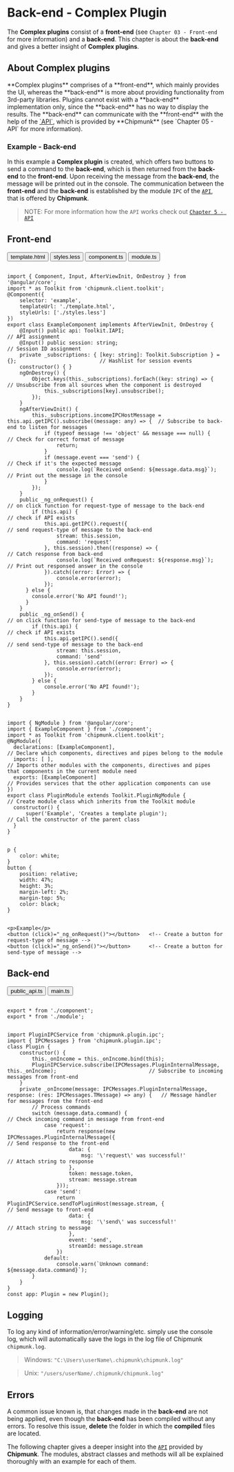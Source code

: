 <link rel="stylesheet" type="text/css" href="../styles/styles.extension.css">

<script src="../scripts/script.tab.js">
</script>

<h1>Back-end - Complex Plugin</h1>

The **Complex plugins** consist of a **front-end** (see `Chapter 03 - Front-end` for more information) and a **back-end**.
This chapter is about the **back-end** and gives a better insight of **Complex plugins**.

<h2> About Complex plugins</h2>
**Complex plugins** comprises of a **front-end**, which mainly provides the UI, whereas the **back-end** is more about providing functionality from 3rd-party libraries. Plugins cannot exist with a **back-end** implementation only, since the **back-end** has no way to display the results. The **back-end** can communicate with the **front-end** with the help of the <a href="05_api.html#api">`API`</a>, which is provided by **Chipmunk** (see `Chapter 05 - API` for more information).

<h3> Example - Back-end</h3>

In this example a **Complex plugin** is created, which offers two buttons to send a command to the **back-end**, which is then returned from the **back-end** to the **front-end**. Upon receiving the message from the **back-end**, the message will be printed out in the console.
The communication between the **front-end** and the **back-end** is established by the module `IPC` of the <a href="05_api.html#api">`API`</a>, that is offered by **Chipmunk**.

> NOTE: For more information how the `API` works check out <a href="05_api.html#api">`Chapter 5 - API`</a>

<h2> Front-end</h2>

<div class="tab befe">
  <button class="tablinks active" onclick="openCode(event, 'template.html')">template.html</button>
  <button class="tablinks" onclick="openCode(event, 'styles.less')">styles.less</button>
  <button class="tablinks" onclick="openCode(event, 'component.ts')">component.ts</button>
  <button class="tablinks" onclick="openCode(event, 'module.ts')">module.ts</button>
</div>

<div id="component.ts" class="tabcontent befe active">
<pre><code class="language-Javascript">
import { Component, Input, AfterViewInit, OnDestroy } from '@angular/core';
import * as Toolkit from 'chipmunk.client.toolkit';
@Component({
    selector: 'example',
    templateUrl: './template.html',
    styleUrls: ['./styles.less']
})
export class ExampleComponent implements AfterViewInit, OnDestroy {
    @Input() public api: Toolkit.IAPI;                                                              // API assignment
    @Input() public session: string;                                                                // Session ID assignment
    private _subscriptions: { [key: string]: Toolkit.Subscription } = {};                           // Hashlist for session events
    constructor() { }
    ngOnDestroy() {
        Object.keys(this._subscriptions).forEach((key: string) => {                                 // Unsubscribe from all sources when the component is destroyed
            this._subscriptions[key].unsubscribe();
        });
    }
    ngAfterViewInit() {
        this._subscriptions.incomeIPCHostMessage = this.api.getIPC().subscribe((message: any) => {  // Subscribe to back-end to listen for messages
            if (typeof message !== 'object' && message === null) {                                  // Check for correct format of message
                return;
            }
            if (message.event === 'send') {                                                         // Check if it's the expected message
                console.log(`Received onSend: ${message.data.msg}`);                                // Print out the message in the console
            }
        });
    }
    public _ng_onRequest() {                                                                        // on click function for request-type of message to the back-end
        if (this.api) {                                                                             // check if API exists
            this.api.getIPC().request({                                                             // send request-type of message to the back-end
                stream: this.session,
                command: 'request'
            }, this.session).then((response) => {                                                   // Catch response from back-end
                console.log(`Received onRequest: ${response.msg}`);                                 // Print out responsed answer in the console
            }).catch((error: Error) => {
                console.error(error);
            });
      } else {
        console.error('No API found!');
      }
    }
    public _ng_onSend() {                                                                           // on click function for send-type of message to the back-end
        if (this.api) {                                                                             // check if API exists
            this.api.getIPC().send({                                                                // send send-type of message to the back-end
                stream: this.session,
                command: 'send'
            }, this.session).catch((error: Error) => {
                console.error(error);
            });
        } else {
            console.error('No API found!');
        }
    }
}
</code></pre>
</div>

<div id="module.ts" class="tabcontent befe">
<pre><code class="language-Javascript">
import { NgModule } from '@angular/core';
import { ExampleComponent } from './component';
import * as Toolkit from 'chipmunk.client.toolkit';
@NgModule({
  declarations: [ExampleComponent],                                                                 // Declare which components, directives and pipes belong to the module
  imports: [ ],                                                                                     // Imports other modules with the components, directives and pipes that components in the current module need
  exports: [ExampleComponent]                                                                       // Provides services that the other application components can use
})
export class PluginModule extends Toolkit.PluginNgModule {                                          // Create module class which inherits from the Toolkit module
  constructor() {
      super('Example', 'Creates a template plugin');                                                // Call the constructor of the parent class
  }
}
</code></pre>
</div>

<div id="styles.less" class="tabcontent befe">
<pre><code class="language-CSS">
p {
    color: white;
}
button {
    position: relative;
    width: 47%;
    height: 3%;
    margin-left: 2%;
    margin-top: 5%;
    color: black;
}
</code></pre>
</div>

<div id="template.html" class="tabcontent befe">
<pre><code class="language-HTML">
&lt;p&gt;Example&lt;/p&gt;
&lt;button (click)=&quot;_ng_onRequest()&quot;&gt;&lt;/button&gt;   &lt;!-- Create a button for request-type of message --&gt;
&lt;button (click)=&quot;_ng_onSend()&quot;&gt;&lt;/button&gt;      &lt;!-- Create a button for send-type of message --&gt;
</code></pre>
</div>

<h2> Back-end</h2>

<div class="tab bebe">
  <button class="tablinks active" onclick="openCode(event, 'public_api.ts')">public_api.ts</button>
  <button class="tablinks" onclick="openCode(event, 'main.ts')">main.ts</button>
</div>

<div id="public_api.ts" class="tabcontent bebe active">
<pre><code class="language-Javascript">
export * from './component';
export * from './module';
</code></pre>
</div>

<div id="main.ts" class="tabcontent bebe">
<pre><code class="language-Javascript">
import PluginIPCService from 'chipmunk.plugin.ipc';
import { IPCMessages } from 'chipmunk.plugin.ipc';
class Plugin {
    constructor() {
        this._onIncome = this._onIncome.bind(this);
        PluginIPCService.subscribe(IPCMessages.PluginInternalMessage, this._onIncome);                              // Subscribe to incoming messages from front-end
    }
    private _onIncome(message: IPCMessages.PluginInternalMessage, response: (res: IPCMessages.TMessage) => any) {   // Message handler for messages from the front-end
        // Process commands
        switch (message.data.command) {                                                                             // Check incoming command in message from front-end
            case 'request':
                return response(new IPCMessages.PluginInternalMessage({                                             // Send response to the front-end
                    data: {
                        msg: '\'request\' was successful!'                                                          // Attach string to response
                    },
                    token: message.token,
                    stream: message.stream
                }));
            case 'send':
                return PluginIPCService.sendToPluginHost(message.stream, {                                          // Send message to front-end
                    data: {
                        msg: '\'send\' was successful!'                                                             // Attach string to message
                    },
                    event: 'send',
                    streamId: message.stream
                })
            default:
                console.warn(`Unknown command: ${message.data.command}`);
        }
    }
}
const app: Plugin = new Plugin();
</code></pre>
</div>

<h2> Logging</h2>

To log any kind of information/error/warning/etc. simply use the console log, which will automatically save the logs in the log file of Chipmunk `chipmunk.log`.
> Windows:   `"C:\Users\userName\.chipmunk\chipmunk.log"`

> Unix:      `"/users/userName/.chipmunk/chipmunk.log"`

<h2> Errors</h2>

A common issue known is, that changes made in the **back-end** are not being applied, even though the **back-end** has been compiled without any errors.
To resolve this issue, **delete** the folder in which the **compiled** files are located.

The following chapter gives a deeper insight into the <a href="05_api.html#api">`API`</a> provided by **Chipmunk**. The modules, abstract classes and methods will all be explained thoroughly with an example for each of them.